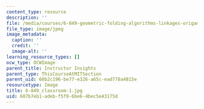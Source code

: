 ```yaml
---
content_type: resource
description: ''
file: /media/courses/6-849-geometric-folding-algorithms-linkages-origami-polyhedra-fall-2012/607b7eb1adebf5f06be64bec5e43175d_6-849_classroom-1.jpg
file_type: image/jpeg
image_metadata:
  caption: ''
  credit: ''
  image-alt: ''
learning_resource_types: []
ocw_type: OCWImage
parent_title: Instructor Insights
parent_type: ThisCourseAtMITSection
parent_uid: 60b2c196-be77-e326-a65c-ead778a4815e
resourcetype: Image
title: 6-849_classroom-1.jpg
uid: 607b7eb1-adeb-f5f0-6be6-4bec5e43175d
---
```

